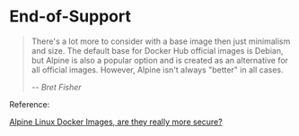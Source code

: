 # End-of-Support

> There's a lot more to consider with a base image then just minimalism and size. The default base for Docker Hub official images is Debian, but Alpine is also a popular option and is created as an alternative for all official images. However, Alpine isn't always "better" in all cases.
>
> -- <cite>Bret Fisher</cite>

Reference: 

[Alpine Linux Docker Images, are they really more secure?](https://www.youtube.com/watch?v=e2pAkcqYCG8)